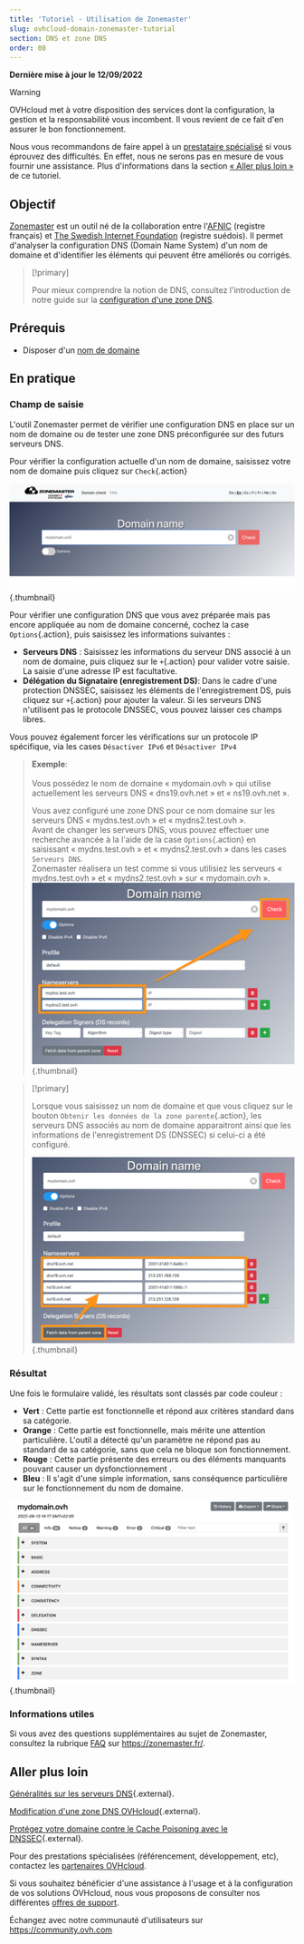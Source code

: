 ```yaml
---
title: 'Tutoriel - Utilisation de Zonemaster'
slug: ovhcloud-domain-zonemaster-tutorial
section: DNS et zone DNS
order: 08
---
```


**Dernière mise à jour le 12/09/2022**

> [!warning]
>
> OVHcloud met à votre disposition des services dont la configuration, la gestion et la responsabilité vous incombent. Il vous revient de ce fait d'en assurer le bon fonctionnement.
> 
> Nous vous recommandons de faire appel à un [prestataire spécialisé](https://partner.ovhcloud.com/fr-ca/) si vous éprouvez des difficultés. En effet, nous ne serons pas en mesure de vous fournir une assistance. Plus d'informations dans la section [« Aller plus loin »](#go-further) de ce tutoriel.
> 


## Objectif

[Zonemaster](https://zonemaster.fr/) est un outil né de la collaboration entre l'[AFNIC](https://www.afnic.fr/) (registre français) et [The Swedish Internet Foundation](https://internetstiftelsen.se/en/) (registre suédois). Il permet d'analyser la configuration DNS (Domain Name System) d'un nom de domaine et d'identifier les éléments qui peuvent être améliorés ou corrigés.

> [!primary]
>
> Pour mieux comprendre la notion de DNS, consultez l'introduction de notre guide sur la [configuration d'une zone DNS](https://docs.ovh.com/ca/fr/domains/editer-ma-zone-dns/).

## Prérequis

- Disposer d'un [nom de domaine](https://www.ovhcloud.com/fr-ca/domains/)

## En pratique

### Champ de saisie

L'outil Zonemaster permet de vérifier une configuration DNS en place sur un nom de domaine ou de tester une zone DNS préconfigurée sur des futurs serveurs DNS.

Pour vérifier la configuration actuelle d'un nom de domaine, saisissez votre nom de domaine puis cliquez sur `Check`{.action}

![domains](images/zonemaster01.png){.thumbnail}

Pour vérifier une configuration DNS que vous avez préparée mais pas encore appliquée au nom de domaine concerné, cochez la case `Options`{.action}, puis saisissez les informations suivantes :

- **Serveurs DNS** : Saisissez les informations du serveur DNS associé à un nom de domaine, puis cliquez sur le `+`{.action} pour valider votre saisie. La saisie d'une adresse IP est facultative.
- **Délégation du Signataire (enregistrement DS)**: Dans le cadre d'une protection DNSSEC, saisissez les éléments de l'enregistrement DS, puis cliquez sur `+`{.action} pour ajouter la valeur. Si les serveurs DNS n'utilisent pas le protocole DNSSEC, vous pouvez laisser ces champs libres.

Vous pouvez également forcer les vérifications sur un protocole IP spécifique, via les cases `Désactiver IPv6` et `Désactiver IPv4`

> **Exemple**:<br><br> Vous possédez le nom de domaine « mydomain.ovh » qui utilise actuellement les serveurs DNS « dns19.ovh.net » et  « ns19.ovh.net ».
>
>Vous avez configuré une zone DNS pour ce nom domaine sur les serveurs DNS « mydns.test.ovh » et « mydns2.test.ovh ».<br>
> Avant de changer les serveurs DNS, vous pouvez effectuer une recherche avancée à la l'aide de la case `Options`{.action} en saisissant « mydns.test.ovh » et « mydns2.test.ovh » dans les cases `Serveurs DNS`.<br>
> Zonemaster réalisera un test comme si vous utilisiez les serveurs « mydns.test.ovh » et « mydns2.test.ovh » sur « mydomain.ovh ».<br>
> ![domains](images/zonemaster02.png){.thumbnail}

> [!primary]
>
> Lorsque vous saisissez un nom de domaine et que vous cliquez sur le bouton `Obtenir les données de la zone parente`{.action}, les serveurs DNS associés au nom de domaine apparaitront ainsi que les informations de l'enregistrement DS (DNSSEC) si celui-ci a été configuré.
>
> ![domains](images/zonemaster03.png){.thumbnail}


### Résultat

Une fois le formulaire validé, les résultats sont classés par code couleur :

- **Vert** : Cette partie est fonctionnelle et répond aux critères standard dans sa catégorie.
- **Orange** : Cette partie est fonctionnelle, mais mérite une attention particulière. L'outil a détecté qu'un paramètre ne répond pas au standard de sa catégorie, sans que cela ne bloque son fonctionnement.
- **Rouge** : Cette partie présente des erreurs ou des éléments manquants pouvant causer un dysfonctionnement  . 
- **Bleu** : Il s'agit d'une simple information, sans conséquence particulière sur le fonctionnement du nom de domaine.

![domains](images/zonemaster04.png){.thumbnail}

### Informations utiles

Si vous avez des questions supplémentaires au sujet de Zonemaster, consultez la rubrique [FAQ](https://zonemaster.net/fr/faq) sur <https://zonemaster.fr/>.


## Aller plus loin <a name="go-further"></a>

[Généralités sur les serveurs DNS](https://docs.ovh.com/ca/fr/domains/generalites-serveurs-dns/){.external}.

[Modification d'une zone DNS OVHcloud](https://docs.ovh.com/ca/fr/domains/editer-ma-zone-dns/){.external}.

[Protégez votre domaine contre le Cache Poisoning avec le DNSSEC](https://www.ovhcloud.com/fr-ca/domains/dnssec/){.external}.

Pour des prestations spécialisées (référencement, développement, etc), contactez les [partenaires OVHcloud](https://partner.ovhcloud.com/fr-ca/).

Si vous souhaitez bénéficier d'une assistance à l'usage et à la configuration de vos solutions OVHcloud, nous vous proposons de consulter nos différentes [offres de support](https://www.ovhcloud.com/fr-ca/support-levels/).

Échangez avec notre communauté d'utilisateurs sur <https://community.ovh.com>
